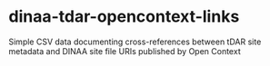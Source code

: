# dinaa-tdar-opencontext-links
Simple CSV data documenting cross-references between tDAR site metadata and DINAA site file URIs published by Open Context
